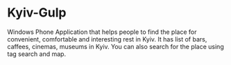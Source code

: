 # Kyiv-Gulp
Windows Phone Application that helps people to find the place for convenient, comfortable and interesting rest in Kyiv. It has list of bars, caffees, cinemas, museums in Kyiv. You can also search for the place using tag search and map.

